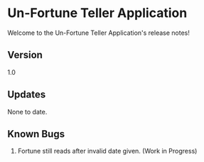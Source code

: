 # Un-Fortune Teller Application
Welcome to the Un-Fortune Teller Application's release notes!

## Version 
1.0

## Updates 
None to date.

## Known Bugs 
1. Fortune still reads after invalid date given. (Work in Progress)
